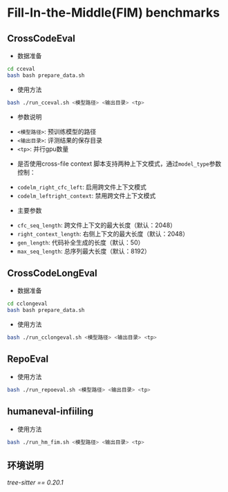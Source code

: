 # Fill-In-the-Middle(FIM) benchmarks
## CrossCodeEval
* 数据准备
```bash
cd cceval
bash bash prepare_data.sh
```
* 使用方法
```bash
bash ./run_cceval.sh <模型路径> <输出目录> <tp>
```
* 参数说明
- `<模型路径>`: 预训练模型的路径
- `<输出目录>`: 评测结果的保存目录
- `<tp>`: 并行gpu数量

* 是否使用cross-file context
脚本支持两种上下文模式，通过`model_type`参数控制：
- `codelm_right_cfc_left`: 启用跨文件上下文模式
- `codelm_leftright_context`: 禁用跨文件上下文模式

* 主要参数
- `cfc_seq_length`: 跨文件上下文的最大长度（默认：2048）
- `right_context_length`: 右侧上下文的最大长度（默认：2048）
- `gen_length`: 代码补全生成的长度（默认：50）
- `max_seq_length`: 总序列最大长度（默认：8192）

## CrossCodeLongEval
* 数据准备
```bash
cd cclongeval
bash bash prepare_data.sh
```
* 使用方法
```bash
bash ./run_cclongeval.sh <模型路径> <输出目录> <tp>
```

## RepoEval
* 使用方法
```bash
bash ./run_repoeval.sh <模型路径> <输出目录> <tp>
```

## humaneval-infiiling
* 使用方法
```bash
bash ./run_hm_fim.sh <模型路径> <输出目录> <tp>
```

## 环境说明
*tree-sitter == 0.20.1*